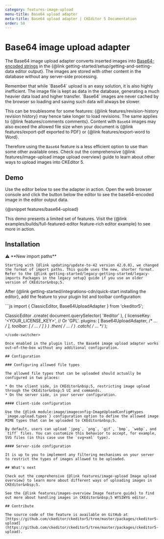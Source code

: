 ```yaml
---
category: features-image-upload
menu-title: Base64 upload adapter
meta-title: Base64 upload adapter | CKEditor 5 Documentation
order: 50
---
```


# Base64 image upload adapter

The Base64 image upload adapter converts inserted images into [Base64-encoded strings](https://en.wikipedia.org/wiki/Base64) in the {@link getting-started/setup/getting-and-setting-data editor output}. The images are stored with other content in the database without any server-side processing.

<info-box warning>
    Remember that while `Base64` upload is an easy solution, it is also highly inefficient. The image file is kept as data in the database, generating a much heavier data load and higher transfer. `Base64` images are never cached by the browser so loading and saving such data will always be slower.

This can be troublesome for some features: {@link features/revision-history revision history} may hence take longer to load revisions. The same applies to {@link features/comments comments}. Content with `Base64` images may also exceed the allowed file size when your document is {@link features/export-pdf exported to PDF} or {@link features/export-word to Word}.

Therefore using the `Base64` feature is a less efficient option to use than some other available ones. Check out the comprehensive {@link features/image-upload image upload overview} guide to learn about other ways to upload images into CKEditor&nbsp;5.
</info-box>

## Demo

Use the editor below to see the adapter in action. Open the web browser console and click the button below the editor to see the base64–encoded image in the editor output data.

{@snippet features/base64-upload}

<info-box info>
	This demo presents a limited set of features. Visit the {@link examples/builds/full-featured-editor feature-rich editor example} to see more in action.
</info-box>

## Installation

<info-box info>
	⚠️ **New import paths**

	Starting with {@link updating/update-to-42 version 42.0.0}, we changed the format of import paths. This guide uses the new, shorter format. Refer to the {@link getting-started/legacy-getting-started/legacy-imports Packages in the legacy setup} guide if you use an older version of CKEditor&nbsp;5.
</info-box>

After {@link getting-started/integrations-cdn/quick-start installing the editor}, add the feature to your plugin list and toolbar configuration:

<code-switcher>
```js
import { ClassicEditor, Base64UploadAdapter } from 'ckeditor5';

ClassicEditor
	.create( document.querySelector( '#editor' ), {
		licenseKey: '<YOUR_LICENSE_KEY>', // Or 'GPL'.
		plugins: [ Base64UploadAdapter, /* ... */ ],
		toolbar: [ /* ... */ ]
	} )
	.then( /* ... */ )
	.catch( /* ... */ );
```
</code-switcher>

Once enabled in the plugin list, the Base64 image upload adapter works out–of–the–box without any additional configuration.

## Configuration

### Configuring allowed file types

The allowed file types that can be uploaded should actually be configured in two places:

* On the client side, in CKEditor&nbsp;5, restricting image upload through the CKEditor&nbsp;5 UI and commands.
* On the server side, in your server configuration.

#### Client-side configuration

Use the {@link module:image/imageconfig~ImageUploadConfig#types `image.upload.types`} configuration option to define the allowed image MIME types that can be uploaded to CKEditor&nbsp;5.

By default, users can upload `jpeg`, `png`, `gif`, `bmp`, `webp`, and `tiff` files. You can customize this behavior to accept, for example, SVG files (in this case use the `svg+xml` type).

#### Server-side configuration

It is up to you to implement any filtering mechanisms on your server to restrict the types of images allowed to be uploaded.

## What's next

Check out the comprehensive {@link features/image-upload Image upload overview} to learn more about different ways of uploading images in CKEditor&nbsp;5.

See the {@link features/images-overview Image feature guide} to find out more about handling images in CKEditor&nbsp;5 WYSIWYG editor.

## Contribute

The source code of the feature is available on GitHub at [https://github.com/ckeditor/ckeditor5/tree/master/packages/ckeditor5-upload](https://github.com/ckeditor/ckeditor5/tree/master/packages/ckeditor5-upload).

